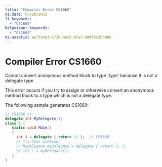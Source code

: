 ```yaml
---
title: "Compiler Error CS1660"
ms.date: 07/20/2015
f1_keywords: 
  - "CS1660"
helpviewer_keywords: 
  - "CS1660"
ms.assetid: ae7fede3-471b-4e20-97a7-b80fdc2bb080
---
```

# Compiler Error CS1660
Cannot convert anonymous method block to type 'type' because it is not a delegate type  
  
 This error occurs if you try to assign or otherwise convert an anonymous method block to a type which is not a delegate type.  
  
 The following sample generates CS1660:  
  
```csharp  
// CS1660.cs  
delegate int MyDelegate();  
class C {  
   static void Main()  
   {  
     int i = delegate { return 1; };  // CS1660  
     // Try this instead:  
     // MyDelegate myDelegate = delegate { return 1; };  
     // int i = myDelegate();  
   }  
}  
```
